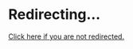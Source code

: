 <!DOCTYPE html>
<html lang="en-US">
  <meta charset="utf-8">
  <title>Redirecting&hellip;</title>
  <link rel="canonical" href="https://devdocs.magento.com/guides/v2.1/javascript-dev-guide/javascript/requirejs_concept.html">
  <meta http-equiv="refresh" content="0; url=https://devdocs.magento.com/guides/v2.1/javascript-dev-guide/javascript/requirejs_concept.html">
  <meta name="robots" content="noindex">
  <h1>Redirecting&hellip;</h1>
  <a href="https://devdocs.magento.com/guides/v2.1/javascript-dev-guide/javascript/requirejs_concept.html">Click here if you are not redirected.</a>
  <script>location="https://devdocs.magento.com/guides/v2.1/javascript-dev-guide/javascript/requirejs_concept.html"</script>
</html>
